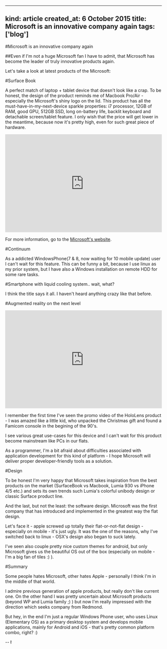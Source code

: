 -----
kind: article
created_at: 6 October 2015
title: Microsoft is an innovative company again
tags: ['blog']
---

#Microsoft is an innovative company again

##Even if I'm not a huge Microsoft fan I have to admit, that Microsoft has become the leader of truly innovative products again.

Let's take a look at latest products of the Microsoft:

#Surface Book

A perfect match of laptop + tablet device that doesn't look like a crap. To be honest, the design of the product reminds me of Macbook Pro/Air - especially the Microsoft's shiny logo on the lid.
This product has all the must-have-in-my-next-device sparkle properties: i7 processor, 12GB of RAM, good GPU, 512GB SSD, long on-battery life, backlit keyboard and detachable screen/tablet feature. 
I only wish that the price will get lower in the meantime, because now it's pretty high, even for such great piece of hardware.

<iframe width="100%" height="315" src="https://www.youtube.com/embed/XVfOe5mFbAE" frameborder="0" allowfullscreen></iframe>

For more information, go to the [Microsoft's website](http://www.microsoft.com/surface/en-us/devices/surface-book).

#Continuum

As a addicted WindowsPhone(7 & 8, now waiting for 10 mobile update) user I can't wait for this feature. This can be funny a bit, because I use linux as my prior system, but I have also a Windows installation on remote HDD for some rare tasks. 

#Smartphone with liquid cooling system.. wait, what?

I think the title says it all. I haven't heard anything crazy like that before.

#Augmented reality on the next level

<iframe width="100%" height="315" src="https://www.youtube.com/embed/aThCr0PsyuA" frameborder="0" allowfullscreen></iframe>

I remember the first time I've seen the promo video of the HoloLens product - I was amazed like a little kid, who unpacked the Christmas gift and found a Famicom console in the begining of the 90's.

I see various great use-cases for this device and I can't wait for this product become mainstream like PCs in our flats. 

As a programmer, I'm a bit afraid about difficulties associated with application development for this kind of platform - I hope Microsoft will deliver proper developer-friendly tools as a solution.

#Design

To be honest I'm very happy that Microsoft takes inspiration from the best products on the market (SurfaceBook vs Macbook, Lumia 930 vs iPhone 4/5 etc.) and sets its own trends such Lumia's colorful unibody design or classic Surface product line.

And the last, but not the least: the software design. Microsoft was the first company that has introduced and implemented in the greatest way the flat design. 

Let's face it - apple screwed up totally their flat-or-not-flat design - especially on mobile - it's just ugly. It was the one of the reasons, why I've switched back to linux - OSX's design also began to suck lately.

I've seen also couple pretty nice custom themes for android, but only Microsoft gives us the beautiful OS out of the box (especially on mobile - I'm a big fan of tiles :) ).

#Summary

Some people hates Microsoft, other hates Apple - personally I think I'm in the middle of that world. 

I admire previous generation of apple products, but really don't like current one. On the other hand I was pretty uncertain about Microsoft products (beyond WP and Lumia family ;) ) but now I'm really impressed with the direction which seeks company from Redmond.

But hey, in the end I'm just a regular Windows Phone user, who uses Linux (Elementary OS) as a primary desktop system and develops mobile applications, mainly for Android and iOS - that's pretty common platform combo, right? :)

-- ł
